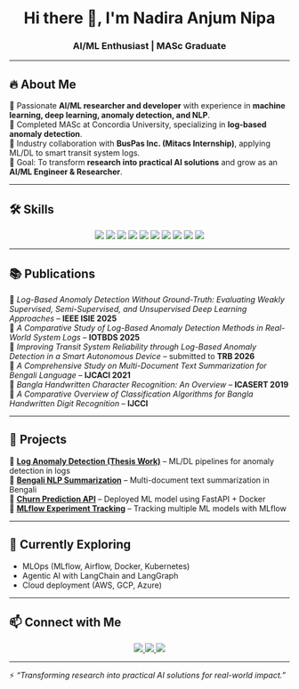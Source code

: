 
<h1 align="center"> Hi there 👋, I'm Nadira Anjum Nipa </h1>
<h3 align="center"> AI/ML Enthusiast | MASc Graduate </h3>

---

## 🔥 About Me  
🌟 Passionate **AI/ML researcher and developer** with experience in **machine learning, deep learning, anomaly detection, and NLP**.  
📖 Completed MASc at Concordia University, specializing in **log-based anomaly detection**.  
💼 Industry collaboration with **BusPas Inc. (Mitacs Internship)**, applying ML/DL to smart transit system logs.   
🎯 Goal: To transform **research into practical AI solutions** and grow as an **AI/ML Engineer & Researcher**.  

---

## 🛠️ Skills  

<p align="center">
  <!-- Programming -->
  <img src="https://img.shields.io/badge/Python-3776AB?style=for-the-badge&logo=python&logoColor=white" />
  <img src="https://img.shields.io/badge/C++-00599C?style=for-the-badge&logo=c%2B%2B&logoColor=white" />
  <img src="https://img.shields.io/badge/Java-ED8B00?style=for-the-badge&logo=java&logoColor=white" />

  <!-- ML/AI -->
  <img src="https://img.shields.io/badge/TensorFlow-FF6F00?style=for-the-badge&logo=tensorflow&logoColor=white" />
  <img src="https://img.shields.io/badge/PyTorch-EE4C2C?style=for-the-badge&logo=pytorch&logoColor=white" />
  <img src="https://img.shields.io/badge/scikit--learn-F7931E?style=for-the-badge&logo=scikit-learn&logoColor=white" />

  <!-- Tools -->
  <img src="https://img.shields.io/badge/Docker-2496ED?style=for-the-badge&logo=docker&logoColor=white" />
  <img src="https://img.shields.io/badge/FastAPI-009688?style=for-the-badge&logo=fastapi&logoColor=white" />
  <img src="https://img.shields.io/badge/MLflow-0194E2?style=for-the-badge&logo=mlflow&logoColor=white" />

  <!-- Cloud -->
  <img src="https://img.shields.io/badge/AWS-232F3E?style=for-the-badge&logo=amazon-aws&logoColor=white" />
</p>

---

## 📚 Publications  
📌 *Log-Based Anomaly Detection Without Ground-Truth: Evaluating Weakly Supervised, Semi-Supervised, and Unsupervised Deep Learning Approaches* – **IEEE ISIE 2025**  
📌 *A Comparative Study of Log-Based Anomaly Detection Methods in Real-World System Logs* – **IOTBDS 2025**  
📌 *Improving Transit System Reliability through Log-Based Anomaly Detection in a Smart Autonomous Device* – submitted to **TRB 2026**  
📌 *A Comprehensive Study on Multi-Document Text Summarization for Bengali Language* – **IJCACI 2021**  
📌 *Bangla Handwritten Character Recognition: An Overview* – **ICASERT 2019**  
📌 *A Comparative Overview of Classification Algorithms for Bangla Handwritten Digit Recognition* – **IJCCI** 

---

## 🚀 Projects  

🔹 [**Log Anomaly Detection (Thesis Work)**](#) – ML/DL pipelines for anomaly detection in logs  
🔹 [**Bengali NLP Summarization**](#) – Multi-document text summarization in Bengali  
🔹 [**Churn Prediction API**](#) – Deployed ML model using FastAPI + Docker  
🔹 [**MLflow Experiment Tracking**](#) – Tracking multiple ML models with MLflow  

---

## 🌱 Currently Exploring  

- MLOps (MLflow, Airflow, Docker, Kubernetes)  
- Agentic AI with LangChain and LangGraph  
- Cloud deployment (AWS, GCP, Azure)  

---


## 📫 Connect with Me  

<p align="center">
  <a href="https://www.linkedin.com/in/nadiranipa/">
    <img src="https://img.shields.io/badge/LinkedIn-0077B5?style=for-the-badge&logo=linkedin&logoColor=white" />
  </a>
  <a href="mailto:nadira.nipa@gmail.com">
    <img src="https://img.shields.io/badge/Email-D14836?style=for-the-badge&logo=gmail&logoColor=white" />
  </a>
  <a href="[[https://scholar.google.com/](https://scholar.google.ca/citations?user=r1vXPLsAAAAJ&hl=en)](https://scholar.google.ca/citations?user=r1vXPLsAAAAJ&hl=en)">
    <img src="https://img.shields.io/badge/Google%20Scholar-4285F4?style=for-the-badge&logo=google-scholar&logoColor=white" />
  </a>
</p>

---

⚡ *“Transforming research into practical AI solutions for real-world impact.”*  
